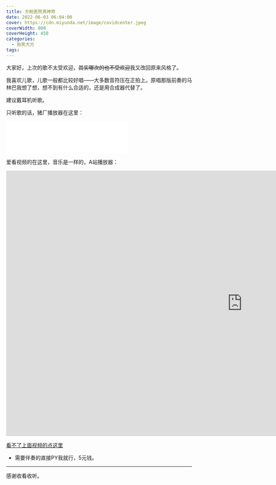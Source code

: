 ```yaml
---
title: 方舱医院真神奇
date: 2022-06-03 06:04:00
cover: https://cdn.miyunda.net/image/covidcenter.jpeg
coverWidth: 800
coverHeight: 450
categories:
  - 贻笑大方
tags:
---
```



大家好，上次的歌不太受欢迎，~~其实哪次的也不受欢迎~~我又改回原来风格了。

<!-- more -->

我喜欢儿歌，儿歌一般都比较好唱——大多数音符压在正拍上。原唱那版前奏的马林巴我想了想，想不到有什么合适的，还是用合成器代替了。

建议戴耳机听歌。

只听歌的话，猪厂播放器在这里：

<iframe frameborder="no" border="0" marginwidth="0" marginheight="0" width=330 height=86 src="//music.163.com/outchain/player?type=2&id=1952364764&auto=0&height=66"></iframe>


爱看视频的在这里，音乐是一样的，A站播放器：

<iframe id="spkj" src="https://www.acfun.cn/player/ac35112081" style="height: 720px; width: 1280px; left: 0px; top: 0px;" frameborder="no" scrolling="no" allowfullscreen="allowfullscreen"> </iframe>

[看不了上面视频的点这里](https://www.acfun.cn/v/ac35112081?shareUid=31166672)

* 需要伴奏的直接PY我就行，5元钱。

---

感谢收看收听。